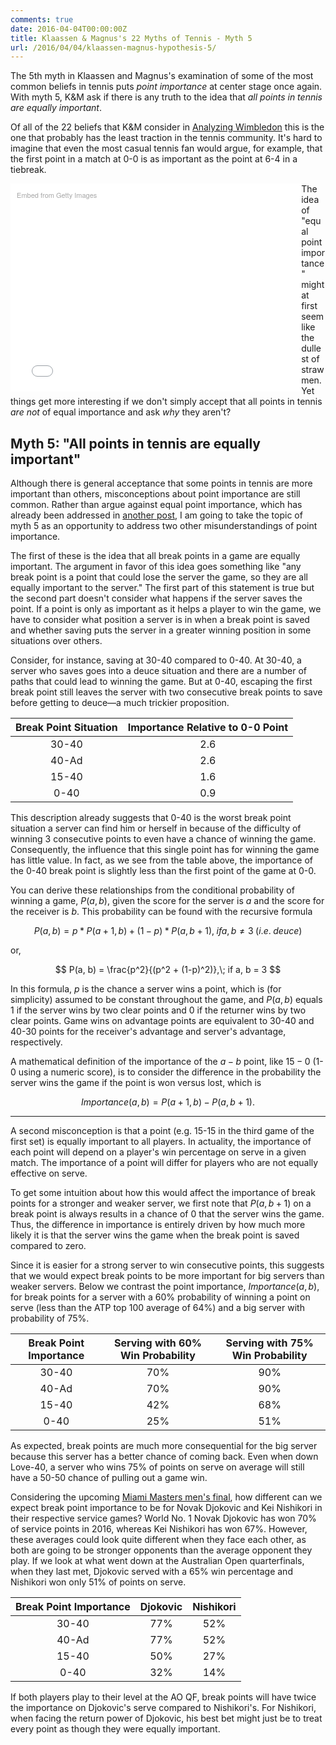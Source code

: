 ```yaml
---
comments: true
date: 2016-04-04T00:00:00Z
title: Klaassen & Magnus's 22 Myths of Tennis - Myth 5
url: /2016/04/04/klaassen-magnus-hypothesis-5/
---
```


The 5th myth in Klaassen and Magnus's examination of some of the most common beliefs in tennis puts _point importance_ at center stage once again. With myth 5, K&M ask if there is any truth to the idea that _all points in tennis are equally important_. 

Of all of the 22 beliefs that K&M consider in [Analyzing Wimbledon](https://global.oup.com/academic/product/analyzing-wimbledon-9780199355952?cc=us&lang=en&#) this is the one that probably has the least traction in the tennis community. It's hard to imagine that even the most casual tennis fan would argue, for example, that the first point in a match at 0-0 is as important as the point at 6-4 in a tiebreak. 

<div class="getty embed image" style="background-color:#fff;display:inline-block;font-family:'Helvetica Neue',Helvetica,Arial,sans-serif;color:#a7a7a7;font-size:11px;width:100%;max-width:445px;float:left;padding:2%;"><div style="padding:0;margin:0;text-align:left;"><a href="http://www.gettyimages.com/detail/506839458" target="_blank" style="color:#a7a7a7;text-decoration:none;font-weight:normal !important;border:none;display:inline-block;">Embed from Getty Images</a></div><div style="overflow:hidden;position:relative;height:0;padding:66.666667% 0 0 0;width:100%;"><iframe src="//embed.gettyimages.com/embed/506839458?et=09TYYA4QQexf1zBxJMPKkQ&viewMoreLink=on&sig=cTG2VUPPElC-9L370543i-ejoX6IctyCqU1Py_OaZ00=&caption=true" width="445" height="297" scrolling="no" frameborder="0" style="display:inline-block;position:absolute;top:0;left:0;width:100%;height:100%;margin:0;"></iframe></div><p style="margin:0;"></p></div>

The idea of "equal point importance" might at first seem like the dullest of straw men. Yet things get more interesting if we don't simply accept that all points in tennis _are not_ of equal importance and ask _why_ they aren't?



## Myth 5: "All points in tennis are equally important"


Although there is general acceptance that some points in tennis are more important than others, misconceptions about point importance are still common. Rather than argue against equal point importance, which has already been addressed in [another post](http://on-the-t.com/2016/03/05/Klaassen-Magnus-Hypothesis-3/), I am going to take the topic of myth 5 as an opportunity to address two other misunderstandings of point importance. 

The first of these is the idea that all break points in a game are equally important. The argument in favor of this idea goes something like "any break point is a point that could lose the server the game, so they are all equally important to the server." The first part of this statement is true but the second part doesn't consider what happens if the server saves the point. If a point is only as important as it helps a player to win the game, we have to consider what position a server is in when a break point is saved and whether saving puts the server in a greater winning position in some situations over others.

Consider, for instance, saving at 30-40 compared to 0-40. At 30-40, a server who saves goes into a deuce situation and there are a number of paths that could lead to winning the game. But at 0-40, escaping the first break point still leaves the server with two consecutive break points to save before getting to deuce&mdash;a much trickier proposition.

| Break Point Situation | Importance Relative to 0-0 Point |
|:----:|:----:|
|30-40|2.6|
|40-Ad|2.6|
|15-40|1.6|
|0-40|0.9|

This description already suggests that 0-40 is the worst break point situation a server can find him or herself in because of the difficulty of winning 3 consecutive points to even have a chance of winning the game. Consequently, the influence that this single point has for winning the game has little value. In fact, as we see from the table above, the importance of the 0-40 break point is slightly less than the first point of the game at 0-0. 

You can derive these relationships from the conditional probability of winning a game, $P(a, b)$, given the score for the server is $a$ and the score for the receiver is $b$. This probability can be found with the recursive formula 

$$
P(a, b) = p * P(a + 1, b) + (1 - p) * P(a, b + 1),\; if a, b \neq 3\; (i.e.\; deuce) 
$$

or, 

$$
P(a, b)  = \frac{p^2}{(p^2 + (1-p)^2)},\; if a, b = 3 
$$

In this formula, $p$ is the chance a server wins a point, which is (for simplicity) assumed to be constant throughout the game, and $P(a, b)$ equals 1 if the server wins by two clear points and 0 if the returner wins by two clear points. Game wins on advantage points are equivalent to 30-40 and 40-30 points for the receiver's advantage and server's advantage, respectively. 

A mathematical definition of the importance of the $a-b$ point, like $15-0$ (1-0 using a numeric score), is to consider the difference in the probability the server wins the game if the point is won versus lost, which is 

$$
Importance(a, b) = P(a + 1, b) - P(a, b + 1).
$$ 

---

A second misconception is that a point (e.g. 15-15 in the third game of the first set) is equally important to all players. In actuality, the importance of each point will depend on a player's win percentage on serve in a given match. The importance of a point will differ for players who are not equally effective on serve. 

To get some intuition about how this would affect the importance of break points for a stronger and weaker server, we first note that $P(a, b + 1)$ on a break point is always results in a chance of 0 that the server wins the game. Thus, the difference in importance is entirely driven by how much more likely it is that the server wins the game when the break point is saved compared to zero. 

Since it is easier for a strong server to win consecutive points, this suggests that we would expect break points to be more important for big servers than weaker servers. Below we contrast the point importance, $Importance(a, b)$, for break points for a server with a 60% probability of winning a point on serve (less than the ATP top 100 average of 64%) and a big server with probability of 75%.

| Break Point Importance | Serving with 60% Win Probability| Serving with 75% Win Probability|
|:----:|:----:|:----:|
|30-40|70%| 90%|
|40-Ad|70%| 90%|
|15-40|42%| 68%|
|0-40|25%| 51%|

As expected, break points are much more consequential for the big server because this server has a better chance of coming back. Even when down Love-40, a server who wins 75% of points on serve on average will still have a 50-50 chance of pulling out a game win. 

Considering the upcoming [Miami Masters men's final](http://miamiopen.com), how different can we expect break point importance to be for Novak Djokovic and Kei Nishikori in their respective service games? World No. 1 Novak Djokovic has won 70% of service points in 2016, whereas Kei Nishikori has won 67%. However, these averages could look quite different when they face each other, as both are going to be stronger opponents than the average opponent they play. If we look at what went down at the Australian Open quarterfinals, when they last met, Djokovic served with a 65% win percentage and Nishikori won only 51% of points on serve. 

| Break Point Importance | Djokovic | Nishikori|
|:----:|:----:|:----:|
|30-40|77%| 52%|
|40-Ad|77%| 52%|
|15-40|50%| 27%|
|0-40|32%| 14%|

If both players play to their level at the AO QF, break points will have twice the importance on Djokovic's serve compared to Nishikori's. For Nishikori, when facing the return power of Djokovic, his best bet might just be to treat every point as though they were equally important.

